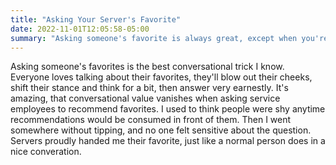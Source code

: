 ```yaml
---
title: "Asking Your Server's Favorite"
date: 2022-11-01T12:05:58-05:00
summary: "Asking someone's favorite is always great, except when you're selling stuff."
---
```


Asking someone's favorites is the best conversational trick I know. Everyone loves talking about their favorites, they'll blow out their cheeks, shift their stance and think for a bit, then answer very earnestly. It's amazing, that conversational value vanishes when asking service employees to recommend favorites. I used to think people were shy anytime recommendations would be consumed in front of them. Then I went somewhere without tipping, and no one felt sensitive about the question. Servers proudly handed me their favorite, just like a normal person does in a nice converation.